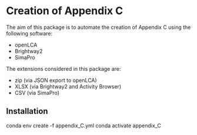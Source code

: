 # Creation of Appendix C

The aim of this package is to automate the creation of Appendix C using the following software: 
- openLCA 
- Brightway2
- SimaPro

The extensions considered in this package are:
- zip (via JSON export to openLCA)
- XLSX (via Brightway2 and Activity Browser)
- CSV (via SimaPro)

## Installation 
conda env create -f appendix_C.yml
conda activate appendix_C
